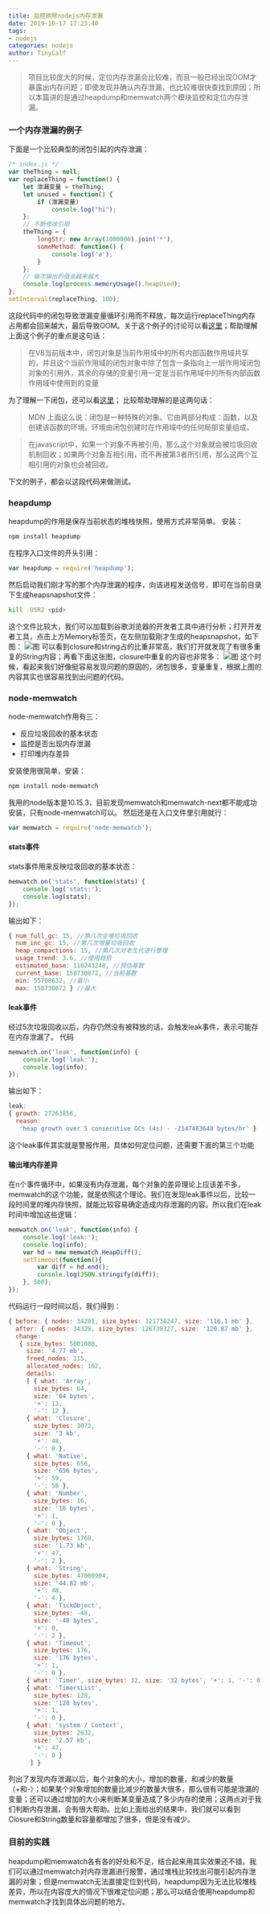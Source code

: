 ```yaml
---
title: 监控排除nodejs内存泄漏
date: 2019-10-17 17:23:40
tags:
- nodejs
categories: nodejs
author: TinyCalf
---
```

> 项目比较庞大的时候，定位内存泄漏会比较难，而且一般已经出现OOM才暴露出内存问题；即使发现并确认内存泄漏，也比较难很快查找到原因；所以本篇讲的是通过heapdump和memwatch两个模块监控和定位内存泄漏。

<!-- more -->

### 一个内存泄漏的例子
下面是一个比较典型的闭包引起的内存泄漏：
```javascript
/* index.js */
var theThing = null;
var replaceThing = function() {
    let 泄漏变量 = theThing;
    let unused = function() {
        if (泄漏变量)
            console.log("hi");
    };
    // 不断修改引用
    theThing = {
        longStr: new Array(1000000).join('*'),
        someMethod: function() {
            console.log('a');
        }
    };
    // 每次输出的值会越来越大
    console.log(process.memoryUsage().heapUsed);
};
setInterval(replaceThing, 100);
```
这段代码中的闭包导致泄漏变量循环引用而不释放，每次运行replaceThing内存占用都会回来越大，最后导致OOM。关于这个例子的讨论可以看[这里](https://github.com/ElemeFE/node-interview/issues/7)；帮助理解上面这个例子的重点是这句话：
>在V8当前版本中，闭包对象是当前作用域中的所有内部函数作用域共享的，并且这个当前作用域的闭包对象中除了包含一条指向上一层作用域闭包对象的引用外，其余的存储的变量引用一定是当前作用域中的所有内部函数作用域中使用到的变量

为了理解一下闭包，还可以看[这里](https://segmentfault.com/a/1190000006875662)；
比较帮助理解的是这两句话：
>MDN 上面这么说：闭包是一种特殊的对象。它由两部分构成：函数，以及创建该函数的环境。环境由闭包创建时在作用域中的任何局部变量组成。

>在javascript中，如果一个对象不再被引用，那么这个对象就会被垃圾回收机制回收；如果两个对象互相引用，而不再被第3者所引用，那么这两个互相引用的对象也会被回收。

下文的例子，都会以这段代码来做测试。

### heapdump
heapdump的作用是保存当前状态的堆栈快照，使用方式非常简单。
安装：
```bash
npm install heapdump
```
在程序入口文件的开头引用：
```javascript
var heapdump = require('heapdump');
```
然后启动我们刚才写的那个内存泄漏的程序，向该进程发送信号，即可在当前目录下生成heapsnapshot文件：
```bash
kill -USR2 <pid>
```
这个文件比较大，我们可以加载到谷歌浏览器的开发者工具中进行分析；打开开发者工具，点击上方Memory标签页，在左侧加载刚才生成的heapsnapshot，如下图：
![图](/images/heapsnapshot1.png)
可以看到closure和string占的比重非常高，我们打开就发现了有很多重复的String内容；再看下面这张图，closure中重复的内容也非常多：
![图](/images/heapsnapshot2.png)
这个时候，看起来我们好像挺容易发现问题的原因的，闭包很多，变量重复，根据上图的内容其实也很容易找到出问题的代码。
### node-memwatch
node-memwatch作用有三：
* 反应垃圾回收的基本状态
* 监控是否出现内存泄漏
* 打印堆内存差异

安装使用很简单，安装：
```bash
npm install node-memwatch
```
我用的node版本是10.15.3，目前发现memwatch和memwatch-next都不能成功安装，只有node-memwatch可以。
然后还是在入口文件里引用就行：
```javascript
var memwatch = require('node-memwatch');
```
#### stats事件
stats事件用来反映垃圾回收的基本状态：
```javascript
memwatch.on('stats', function(stats) {
    console.log('stats:');
    console.log(stats);
});
```
输出如下：
```javascript 
{ num_full_gc: 15, //第几次全堆垃圾回收
  num_inc_gc: 15, //第几次增量垃圾回收
  heap_compactions: 15, //第几次对老生代进行整理
  usage_trend: 3.6, //使用趋势
  estimated_base: 110243248, //预估基数
  current_base: 158730872, //当前基数
  min: 55708632, //最小
  max: 158730872 } //最大
```
#### leak事件
经过5次垃圾回收以后，内存仍然没有被释放的话，会触发leak事件，表示可能存在内存泄漏了。
代码
```javascript 
memwatch.on('leak', function(info) {
    console.log('leak:');
    console.log(info);
});
```
输出如下：
```javascript
leak:
{ growth: 27263856,
  reason:
   'heap growth over 5 consecutive GCs (4s) - -2147483648 bytes/hr' }
```
这个leak事件其实就是警报作用，具体如何定位问题，还需要下面的第三个功能
#### 输出堆内存差异
在n个事件循环中，如果没有内存泄漏，每个对象的差异理论上应该差不多，memwatch的这个功能，就是依照这个理论。我们在发现leak事件以后，比较一段时间里的堆内存快照，就能比较容易确定造成内存泄漏的内容。所以我们在leak时间中增加这些逻辑：
```javascript
memwatch.on('leak', function(info) {
    console.log('leak:');
    console.log(info);
    var hd = new memwatch.HeapDiff(); 
    setTimeout(function(){
        var diff = hd.end();
        console.log(JSON.stringify(diff));
    }, 500);
});
```
代码运行一段时间以后，我们得到：
```javascript
{ before: { nodes: 34281, size_bytes: 121738247, size: '116.1 mb' },
  after: { nodes: 34328, size_bytes: 126739327, size: '120.87 mb' },
  change:
   { size_bytes: 5001080,
     size: '4.77 mb',
     freed_nodes: 115,
     allocated_nodes: 162,
     details:
     [ { what: 'Array',
       size_bytes: 64,
       size: '64 bytes',
       '+': 13,
       '-': 12 },
     { what: 'Closure',
       size_bytes: 3072,
       size: '3 kb',
       '+': 48,
       '-': 0 },
     { what: 'Native',
       size_bytes: 656,
       size: '656 bytes',
       '+': 59,
       '-': 58 },
     { what: 'Number',
       size_bytes: 16,
       size: '16 bytes',
       '+': 1,
       '-': 0 },
     { what: 'Object',
       size_bytes: 1768,
       size: '1.73 kb',
       '+': 47,
       '-': 2 },
     { what: 'String',
       size_bytes: 47000904,
       size: '44.82 mb',
       '+': 48,
       '-': 4 },
     { what: 'TickObject',
       size_bytes: -48,
       size: '-48 bytes',
       '+': 0,
       '-': 2 },
     { what: 'Timeout',
       size_bytes: 176,
       size: '176 bytes',
       '+': 1,
       '-': 0 },
     { what: 'Timer', size_bytes: 32, size: '32 bytes', '+': 1, '-': 0 },
     { what: 'TimersList',
       size_bytes: 128,
       size: '128 bytes',
       '+': 1,
       '-': 0 },
     { what: 'system / Context',
       size_bytes: 2632,
       size: '2.57 kb',
       '+': 47,
       '-': 0 }
      ] } 
```
列出了发现内存泄漏以后，每个对象的大小，增加的数量，和减少的数量（+和-）；如果某个对象增加的数量比减少的数量大很多，那么很有可能是泄漏的变量；还可以通过增加的大小来判断某变量造成了多少内存的使用；这两点对于我们判断内存泄漏，会有很大帮助。比如上面给出的结果中，我们就可以看到Closure和String数量和容量都增加了很多，但是没有减少。

### 目前的实践
heapdump和memwatch各有各的好处和不足，结合起来用其实效果还不错。我们可以通过memwatch对内存泄漏进行报警，通过堆栈比较找出可能引起内存泄漏的对象；但是memwatch无法直接定位到代码，heapdump因为无法比较堆栈差异，所以在内容庞大的情况下很难定位问题；那么可以结合使用heapdump和memwatch才找到具体出问题的地方。
